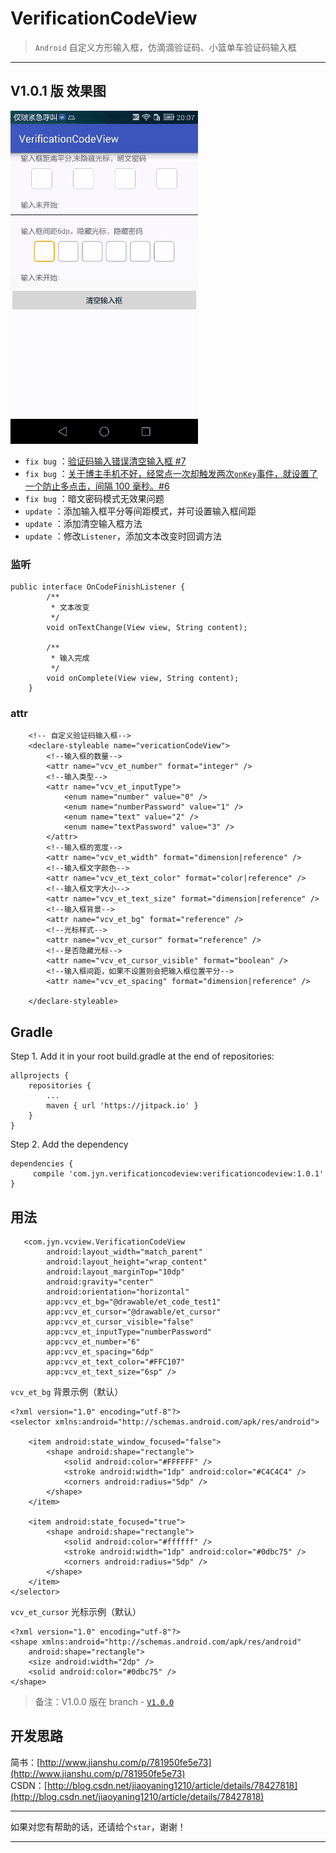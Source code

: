 # VerificationCodeView

> `Android` 自定义方形输入框，仿滴滴验证码、小篮单车验证码输入框

---

## V1.0.1 版 效果图

![Screenshot](screenshot/screenshot_1.0.1.gif)

- `fix bug` ：[验证码输入错误清空输入框 #7](https://github.com/jiaoyaning/VerificationCodeView/issues/7)
- `fix bug` ：[关于博主手机不好，经常点一次却触发两次`onKey`事件，就设置了一个防止多点击，间隔 100 毫秒。#6](https://github.com/jiaoyaning/VerificationCodeView/issues/6)
- `fix bug` ：暗文密码模式无效果问题
- `update` ：添加输入框平分等间距模式，并可设置输入框间距
- `update` ：添加清空输入框方法
- `update` ：修改`Listener`，添加文本改变时回调方法

### 监听

```
public interface OnCodeFinishListener {
        /**
         * 文本改变
         */
        void onTextChange(View view, String content);

        /**
         * 输入完成
         */
        void onComplete(View view, String content);
    }
```

### attr

```
    <!-- 自定义验证码输入框-->
    <declare-styleable name="vericationCodeView">
        <!--输入框的数量-->
        <attr name="vcv_et_number" format="integer" />
        <!--输入类型-->
        <attr name="vcv_et_inputType">
            <enum name="number" value="0" />
            <enum name="numberPassword" value="1" />
            <enum name="text" value="2" />
            <enum name="textPassword" value="3" />
        </attr>
        <!--输入框的宽度-->
        <attr name="vcv_et_width" format="dimension|reference" />
        <!--输入框文字颜色-->
        <attr name="vcv_et_text_color" format="color|reference" />
        <!--输入框文字大小-->
        <attr name="vcv_et_text_size" format="dimension|reference" />
        <!--输入框背景-->
        <attr name="vcv_et_bg" format="reference" />
        <!--光标样式-->
        <attr name="vcv_et_cursor" format="reference" />
        <!--是否隐藏光标-->
        <attr name="vcv_et_cursor_visible" format="boolean" />
        <!--输入框间距，如果不设置则会把输入框位置平分-->
        <attr name="vcv_et_spacing" format="dimension|reference" />

    </declare-styleable>
```

## Gradle

Step 1. Add it in your root build.gradle at the end of repositories:

```
allprojects {
	repositories {
		...
		maven { url 'https://jitpack.io' }
	}
}
```

Step 2. Add the dependency

```
dependencies {
     compile 'com.jyn.verificationcodeview:verificationcodeview:1.0.1'
}
```

## 用法

```
   <com.jyn.vcview.VerificationCodeView
        android:layout_width="match_parent"
        android:layout_height="wrap_content"
        android:layout_marginTop="10dp"
        android:gravity="center"
        android:orientation="horizontal"
        app:vcv_et_bg="@drawable/et_code_test1"
        app:vcv_et_cursor="@drawable/et_cursor"
        app:vcv_et_cursor_visible="false"
        app:vcv_et_inputType="numberPassword"
        app:vcv_et_number="6"
        app:vcv_et_spacing="6dp"
        app:vcv_et_text_color="#FFC107"
        app:vcv_et_text_size="6sp" />
```

`vcv_et_bg` 背景示例（默认）

```
<?xml version="1.0" encoding="utf-8"?>
<selector xmlns:android="http://schemas.android.com/apk/res/android">

    <item android:state_window_focused="false">
        <shape android:shape="rectangle">
            <solid android:color="#FFFFFF" />
            <stroke android:width="1dp" android:color="#C4C4C4" />
            <corners android:radius="5dp" />
        </shape>
    </item>

    <item android:state_focused="true">
        <shape android:shape="rectangle">
            <solid android:color="#ffffff" />
            <stroke android:width="1dp" android:color="#0dbc75" />
            <corners android:radius="5dp" />
        </shape>
    </item>
</selector>
```

`vcv_et_cursor` 光标示例（默认）

```
<?xml version="1.0" encoding="utf-8"?>
<shape xmlns:android="http://schemas.android.com/apk/res/android"
    android:shape="rectangle">
    <size android:width="2dp" />
    <solid android:color="#0dbc75" />
</shape>
```

> 备注：V1.0.0 版在 branch - [`V1.0.0`](https://github.com/jiaoyaning/VerificationCodeView/tree/V1.0.0)

## 开发思路

简书：[http://www.jianshu.com/p/781950fe5e73](http://www.jianshu.com/p/781950fe5e73)  
CSDN：[http://blog.csdn.net/jiaoyaning1210/article/details/78427818](http://blog.csdn.net/jiaoyaning1210/article/details/78427818)

---

如果对您有帮助的话，还请给个`star`，谢谢！

---

